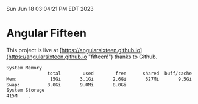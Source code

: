 Sun Jun 18 03:04:21 PM EDT 2023

# Angular Fifteen


This project is live at [https://angularsixteen.github.io](https://angularsixteen.github.io "fifteen!") thanks to Github.

```bash
System Memory
               total        used        free      shared  buff/cache   available
Mem:            15Gi       3.1Gi       2.6Gi       627Mi       9.5Gi        11Gi
Swap:          8.0Gi       9.0Mi       8.0Gi
System Storage
415M	.
```
